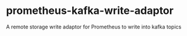 # prometheus-kafka-write-adaptor
A remote storage write adaptor for Prometheus to write into kafka topics
